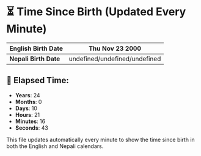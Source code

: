 # ⏳ Time Since Birth (Updated Every Minute)

| **English Birth Date** | Thu Nov 23 2000 |
|------------------------|-------------------------------------|
| **Nepali Birth Date**  | undefined/undefined/undefined                  |

## 📅 Elapsed Time:

- **Years**: 24
- **Months**: 0
- **Days**: 10
- **Hours**: 21
- **Minutes**: 16
- **Seconds**: 43

This file updates automatically every minute to show the time since birth in both the English and Nepali calendars.
